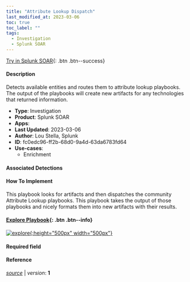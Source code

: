```yaml
---
title: "Attribute Lookup Dispatch"
last_modified_at: 2023-03-06
toc: true
toc_label: ""
tags:
  - Investigation
  - Splunk SOAR
---
```


[Try in Splunk SOAR](https://www.splunk.com/en_us/software/splunk-security-orchestration-and-automation.html){: .btn .btn--success}

#### Description

Detects available entities and routes them to attribute lookup playbooks. The output of the playbooks will create new artifacts for any technologies that returned information.

- **Type**: Investigation
- **Product**: Splunk SOAR
- **Apps**: 
- **Last Updated**: 2023-03-06
- **Author**: Lou Stella, Splunk
- **ID**: fc0edc96-ff2b-68d0-9a4d-63da6783fd64
- **Use-cases**:
  - Enrichment

#### Associated Detections


#### How To Implement
This playbook looks for artifacts and then dispatches the community Attribute Lookup playbooks. This playbook takes the output of those playbooks and nicely formats them into new artifacts with their results.


#### [Explore Playbook](https://splunk.github.io/soar-playbook-viewer/?playbook=https://raw.githubusercontent.com/phantomcyber/playbooks/latest/Attribute_Lookup_Dispatch.json){: .btn .btn--info}

[![explore](https://raw.githubusercontent.com/splunk/security_content/develop/playbooks/Attribute_Lookup_Dispatch.png){:height="500px" width="500px"}](https://splunk.github.io/soar-playbook-viewer/?playbook=https://raw.githubusercontent.com/phantomcyber/playbooks/latest/Attribute_Lookup_Dispatch.json)

#### Required field


#### Reference



[*source*](https://github.com/splunk/security_content/tree/develop/playbooks/Attribute_Lookup_Dispatch.yml) \| *version*: **1**